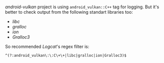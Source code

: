 # 

_android-vulkan_ project is using `android_vulkan::C++` tag for logging. But it's better to check output from the following standart libraries too:

- _libc_
- _gralloc_
- _ion_
- _Gralloc3_

So recommended _Logcat_'s regex filter is:

```txt
^(?:android_vulkan\:\:C\+\+|libc|gralloc|ion|Gralloc3)$
```

